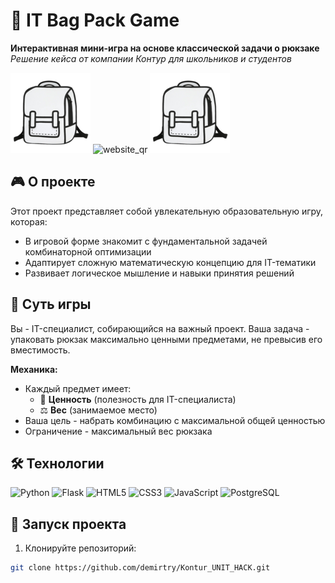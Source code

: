 # 🎒 IT Bag Pack Game

**Интерактивная мини-игра на основе классической задачи о рюкзаке**  
*Решение кейса от компании Контур для школьников и студентов*

![Game Screenshot](src/static/favicon/bagpack.png) ![website_qr](https://github.com/user-attachments/assets/f7a5dfb2-3a10-427d-937f-8400bb37c58d) ![Game Screenshot](src/static/favicon/bagpack.png)

## 🎮 О проекте

Этот проект представляет собой увлекательную образовательную игру, которая:
- В игровой форме знакомит с фундаментальной задачей комбинаторной оптимизации
- Адаптирует сложную математическую концепцию для IT-тематики
- Развивает логическое мышление и навыки принятия решений

## 🧩 Суть игры

Вы - IT-специалист, собирающийся на важный проект. Ваша задача - упаковать рюкзак максимально ценными предметами, не превысив его вместимость.

**Механика:**
- Каждый предмет имеет:
    - 💎 **Ценность** (полезность для IT-специалиста)
    - ⚖️ **Вес** (занимаемое место)
- Ваша цель - набрать комбинацию с максимальной общей ценностью
- Ограничение - максимальный вес рюкзака

## 🛠 Технологии

![Python](https://img.shields.io/badge/Python-3.11-blue?logo=python)
![Flask](https://img.shields.io/badge/Flask-3.1.1-lightgrey?logo=flask)
![HTML5](https://img.shields.io/badge/HTML5-E34F26?logo=html5&logoColor=white)
![CSS3](https://img.shields.io/badge/CSS3-1572B6?logo=css3&logoColor=white)
![JavaScript](https://img.shields.io/badge/JavaScript-ES6+-yellow?logo=javascript)
![PostgreSQL](https://img.shields.io/badge/PostgreSQL-316192?logo=postgresql&logoColor=white&style=flat-square )

## 🚀 Запуск проекта

1. Клонируйте репозиторий:
```bash
git clone https://github.com/demirtry/Kontur_UNIT_HACK.git
